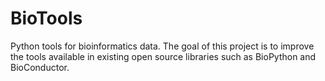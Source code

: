 BioTools
========

Python tools for bioinformatics data. The goal of this project is to improve the tools available in existing open source libraries such as BioPython and BioConductor.